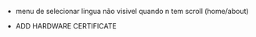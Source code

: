 - menu de selecionar lingua não visivel quando n tem scroll (home/about)

- ADD HARDWARE CERTIFICATE
